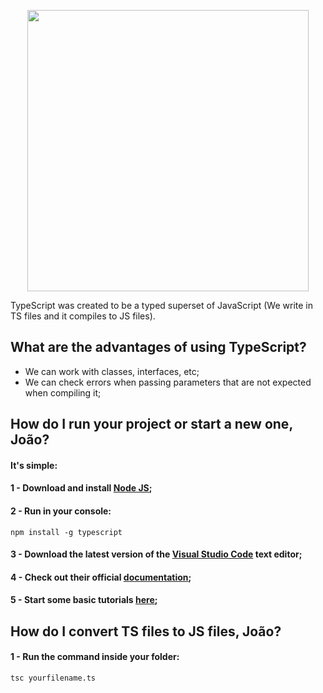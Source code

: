 <p align="center">
  <img src="https://github.com/jvlessa/Typescript--First-Look/blob/master/images/logo-new.png" width="450">
</p>

TypeScript was created to be a typed superset of JavaScript (We write in TS files and it compiles to JS files).

## What are the advantages of using TypeScript?
- We can work with classes, interfaces, etc;
- We can check errors when passing parameters that are not expected when compiling it;

## How do I run your project or start a new one, João? 
#### It's simple: 
#### 1 - Download and install [Node JS](https://nodejs.org/en/download/);
#### 2 - Run in your console:
```
npm install -g typescript
```
#### 3 - Download the latest version of the [Visual Studio Code](https://code.visualstudio.com/download) text editor;
#### 4 - Check out their official [documentation](https://www.typescriptlang.org/docs/home.html);
#### 5 - Start some basic tutorials [here](https://www.typescriptlang.org/docs/handbook/typescript-in-5-minutes.html);


## How do I convert TS files to JS files, João?
#### 1 - Run the command inside your folder:
```
tsc yourfilename.ts
```
